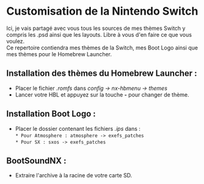 # Customisation de la Nintendo Switch

Ici, je vais partagé avec vous tous les sources de mes thèmes Switch y compris les .psd ainsi que les layouts. Libre à vous d'en faire ce que vous voulez.  
Ce repertoire contiendra mes thèmes de la Switch, mes Boot Logo ainsi que mes thèmes pour le Homebrew Launcher.  

## Installation des thèmes du Homebrew Launcher :
  * Placer le fichier *.romfs* dans *config -> nx-hbmenu -> themes*
  * Lancer votre HBL et appuyez sur la touche __-__ pour changer de thème.

## Installation Boot Logo :
  * Placer le dossier contenant les fichiers *.ips* dans :  
   `* Pour Atmosphere : atmosphere -> exefs_patches`  
   `* Pour SX : sxos -> exefs_patches`  
  
## BootSoundNX :
 * Extraire l'archive à la racine de votre carte SD.
